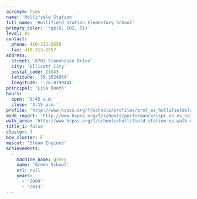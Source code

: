 ```yaml
---
acronym: hses
name: 'Hollifield Station'
full_name: 'Hollifield Station Elementary School'
primary_color: 'rgb(0, 102, 51)'
level: es
contact:
  phone: 410-313-2550
  fax: 410-313-2557
address:
  street: '8701 Stonehouse Drive'
  city: 'Ellicott City'
  postal_code: 21043
  latitude: '39.3024964'
  longitude: '-76.8199441'
principal: 'Lisa Booth'
hours:
  open: '8:45 a.m.'
  close: '3:15 p.m.'
profile: 'http://www.hcpss.org/f/schools/profiles/prof_es_hollifieldstation.pdf'
msde_report: 'http://www.hcpss.org/f/schools/performance/ispr_en_es_hollifieldstation.pdf'
walk_area: 'http://www.hcpss.org/f/schools/hollifield-station-es-walk-area.pdf'
title_1: false
cluster: 3
boe_cluster: F
mascot: 'Steam Engines'
achievements:
  -
    machine_name: green
    name: 'Green School'
    url: null
    years:
      - '2009'
      - '2013'
---
```

